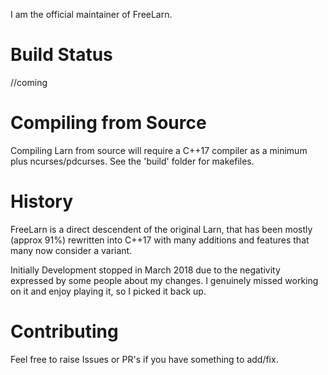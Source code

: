 I am the official maintainer of FreeLarn.

# Build Status #
//coming

# Compiling from Source #
Compiling Larn from source will require a C++17 compiler as a minimum plus ncurses/pdcurses.  See the 'build' folder for makefiles.

# History #
FreeLarn is a direct descendent of the original Larn, that has been mostly (approx 91%) rewritten into C++17 with many additions and features that many now consider a variant.

Initially Development stopped in March 2018 due to the negativity expressed by some people about my changes.  I genuinely missed working on it and enjoy playing it, so I picked it back up.

# Contributing # 
Feel free to raise Issues or PR's if you have something to add/fix.
